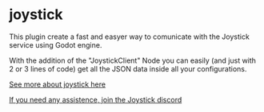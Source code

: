 # joystick
 
This plugin create a fast and easyer way to comunicate with the Joystick service using Godot engine. 

With the addition of the \"JoystickClient\" Node you can easily (and just with 2 or 3 lines of code) get all the JSON data inside all your configurations.

[See more about joystick here](https://www.getjoystick.com)

[If you need any assistence, join the Joystick discord](https://discord.com/invite/38cJMNnccQ")
